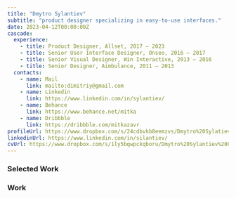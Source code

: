 ```yaml
---
title: "Dmytro Sylantiev"
subtitle: "product designer specializing in easy-to-use interfaces."
date: 2023-04-12T00:00:00Z
cascade:
  experience:
    - title: Product Designer, Allset, 2017 — 2023
    - title: Senior User Interface Designer, Onseo, 2016 — 2017
    - title: Senior Visual Designer, Win Interactive, 2013 — 2016
    - title: Senior Designer, Aimbulance, 2011 — 2013
  contacts:
    - name: Mail
      link: mailto:dimitriy@gmail.com
    - name: Linkedin
      link: https://www.linkedin.com/in/sylantiev/
    - name: Behance
      link: https://www.behance.net/mitka
    - name: Dribbble
      link: https://dribbble.com/mitkazavr
profileUrl: https://www.dropbox.com/s/24cdbvkb8eemzvs/Dmytro%20Sylatiev%20Profile%202023.pdf?dl=0
linkedinUrl: https://www.linkedin.com/in/silantiev/
cvUrl: https://www.dropbox.com/s/1ly5bqwpckqboru/Dmytro%20Sylantiev%20CV%202023.pdf?dl=0
---
```


### Selected Work

<!-- Add work content here -->

### Work
<!-- Add archive content here -->
